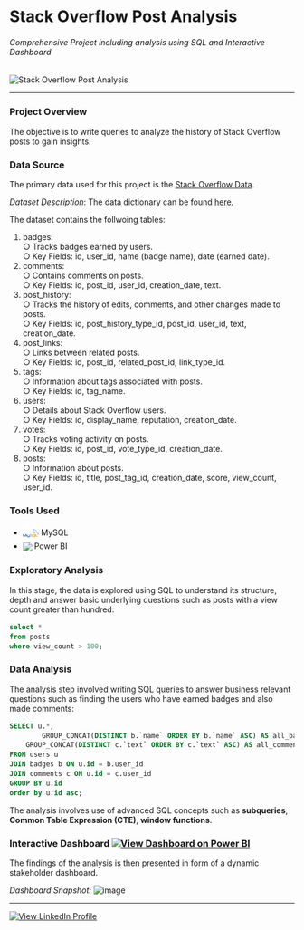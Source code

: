 # Stack Overflow Post Analysis
###### Comprehensive Project including analysis using SQL and Interactive Dashboard

![Stack Overflow Post Analysis](https://github.com/user-attachments/assets/ccb30bea-028c-4f9b-ac90-0ad31dcb981f)
___

### Project Overview

The objective is to write queries to analyze the history of Stack Overflow posts to gain insights.

### Data Source
The primary data used for this project is the [Stack Overflow Data](https://www.kaggle.com/datasets/stackoverflow/stackoverflow/data?select=post_history).

*Dataset Description*: 
The data dictionary can be found [here.](https://meta.stackexchange.com/questions/2677/database-schema-documentation-for-the-public-data-dump-and-sede)

The dataset contains the follwoing tables:<br>

1. badges:<br>
 ○ Tracks badges earned by users.<br>
 ○ Key Fields: id, user_id, name (badge name), date (earned date).<br>
2. comments:<br>
 ○ Contains comments on posts.<br>
 ○ Key Fields: id, post_id, user_id, creation_date, text.<br>
3. post_history:<br>
 ○ Tracks the history of edits, comments, and other changes made to posts.<br>
 ○ Key Fields: id, post_history_type_id, post_id, user_id, text, creation_date.<br>
4. post_links:<br>
○ Links between related posts.<br>
○ Key Fields: id, post_id, related_post_id, link_type_id.<br>
5. tags:<br>
○ Information about tags associated with posts.<br>
○ Key Fields: id, tag_name.<br>
6. users:<br>
○ Details about Stack Overflow users.<br>
○ Key Fields: id, display_name, reputation, creation_date.<br>
7. votes:<br>
○ Tracks voting activity on posts.<br>
○ Key Fields: id, post_id, vote_type_id, creation_date.<br>
8. posts:<br>
○ Information about posts.<br>
○ Key Fields: id, title, post_tag_id, creation_date, score, view_count, user_id.<br>
 
### Tools Used
<!-- 
-  <img height="12px" src="https://github.com/devicons/devicon/blob/master/icons/mysql/mysql-original-wordmark.svg"> MySQL
- <img height="12px" src="https://raw.githubusercontent.com/microsoft/PowerBI-Icons/2bf1c982fb24528eee1559a96a25eb534c175cfd/SVG/Power-BI.svg">  Power BI
-->
- <img src="https://github.com/devicons/devicon/blob/master/icons/mysql/mysql-original-wordmark.svg" style="height: 2em; vertical-align: middle;">  MySQL
-  <img src="https://raw.githubusercontent.com/microsoft/PowerBI-Icons/2bf1c982fb24528eee1559a96a25eb534c175cfd/SVG/Power-BI.svg" style="height: 2em; vertical-align: middle;"> Power BI

### Exploratory Analysis
In this stage, the data is explored using SQL to understand its structure, depth and answer basic underlying questions such as posts with a view count greater than hundred:

```sql
select *
from posts 
where view_count > 100;
```

### Data Analysis
The analysis step involved writing SQL queries to answer business relevant questions such as finding the users who have earned badges and also made comments:
```sql
SELECT u.*,
		GROUP_CONCAT(DISTINCT b.`name` ORDER BY b.`name` ASC) AS all_badges, 
    GROUP_CONCAT(DISTINCT c.`text` ORDER BY c.`text` ASC) AS all_comments
FROM users u
JOIN badges b ON u.id = b.user_id
JOIN comments c ON u.id = c.user_id
GROUP BY u.id
order by u.id asc;	
```

The analysis involves use of advanced SQL concepts such as **subqueries**, **Common Table Expression (CTE)**, **window functions**.

### Interactive Dashboard [![View Dashboard on Power BI](https://img.shields.io/badge/View%20Dashboard%20on-Power%20BI-F2C811?logo=powerbi&logoColor=black)](https://app.powerbi.com/view?r=eyJrIjoiMDk3OWUxYmQtMmNkNS00ZDBiLTg4ZjktMzhhYmQyODhlZGU0IiwidCI6ImM2ZTU0OWIzLTVmNDUtNDAzMi1hYWU5LWQ0MjQ0ZGM1YjJjNCJ9)
The findings of the analysis is then presented in form of a dynamic stakeholder dashboard. 

*Dashboard Snapshot:*
![image](https://github.com/user-attachments/assets/b8ebc57c-5ed0-4d9f-8c94-58510582402d)

___

[![View LinkedIn Profile](https://img.shields.io/badge/View%20Profile%20on-LinkedIn-0077B5?logo=linkedin&logoColor=white)](https://www.linkedin.com/in/mohammadtaha-businessanalytics/)

